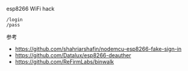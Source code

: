esp8266 WiFi hack

```
/login
/pass
```

参考
- https://github.com/shahriarshafin/nodemcu-esp8266-fake-sign-in
- https://github.com/Datalux/esp8266-deauther
- https://github.com/ReFirmLabs/binwalk
